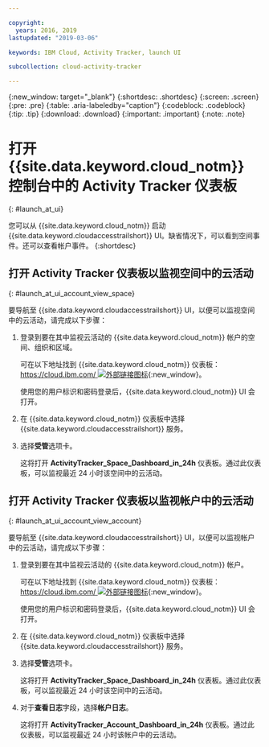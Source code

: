 ```yaml
---

copyright:
  years: 2016, 2019
lastupdated: "2019-03-06"

keywords: IBM Cloud, Activity Tracker, launch UI

subcollection: cloud-activity-tracker

---
```


{:new_window: target="_blank"}
{:shortdesc: .shortdesc}
{:screen: .screen}
{:pre: .pre}
{:table: .aria-labeledby="caption"}
{:codeblock: .codeblock}
{:tip: .tip}
{:download: .download}
{:important: .important}
{:note: .note}



# 打开 {{site.data.keyword.cloud_notm}} 控制台中的 Activity Tracker 仪表板
{: #launch_at_ui}

您可以从 {{site.data.keyword.cloud_notm}} 启动 {{site.data.keyword.cloudaccesstrailshort}} UI。缺省情况下，可以看到空间事件。还可以查看帐户事件。
{:shortdesc}
   

## 打开 Activity Tracker 仪表板以监视空间中的云活动
{: #launch_at_ui_account_view_space}

要导航至 {{site.data.keyword.cloudaccesstrailshort}} UI，以便可以监视空间中的云活动，请完成以下步骤：

1. 登录到要在其中监视云活动的 {{site.data.keyword.cloud_notm}} 帐户的空间、组织和区域。

    可在以下地址找到 {{site.data.keyword.cloud_notm}} 仪表板：[https://cloud.ibm.com/ ![外部链接图标](../../../icons/launch-glyph.svg "外部链接图标")](https://cloud.ibm.com/){:new_window}。
    
	使用您的用户标识和密码登录后，{{site.data.keyword.cloud_notm}} UI 会打开。

2. 在 {{site.data.keyword.cloud_notm}} 仪表板中选择 {{site.data.keyword.cloudaccesstrailshort}} 服务。 
    
3. 选择**受管**选项卡。

    这将打开 **ActivityTracker_Space_Dashboard_in_24h** 仪表板。通过此仪表板，可以监视最近 24 小时该空间中的云活动。 


## 打开 Activity Tracker 仪表板以监视帐户中的云活动
{: #launch_at_ui_account_view_account}

要导航至 {{site.data.keyword.cloudaccesstrailshort}} UI，以便可以监视帐户中的云活动，请完成以下步骤：

1. 登录到要在其中监视云活动的 {{site.data.keyword.cloud_notm}} 帐户。

    可在以下地址找到 {{site.data.keyword.cloud_notm}} 仪表板：[https://cloud.ibm.com/ ![外部链接图标](../../../icons/launch-glyph.svg "外部链接图标")](https://cloud.ibm.com/){:new_window}。
    
	使用您的用户标识和密码登录后，{{site.data.keyword.cloud_notm}} UI 会打开。

2. 在 {{site.data.keyword.cloud_notm}} 仪表板中选择 {{site.data.keyword.cloudaccesstrailshort}} 服务。 
    
3. 选择**受管**选项卡。

    这将打开 **ActivityTracker_Space_Dashboard_in_24h** 仪表板。通过此仪表板，可以监视最近 24 小时该空间中的云活动。 

4. 对于**查看日志**字段，选择**帐户日志**。

    这将打开 **ActivityTracker_Account_Dashboard_in_24h** 仪表板。通过此仪表板，可以监视最近 24 小时该帐户中的云活动。

